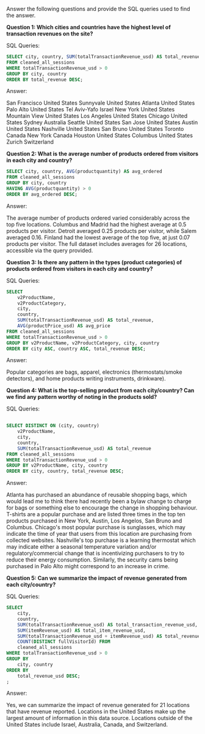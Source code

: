 Answer the following questions and provide the SQL queries used to find the answer.

    
**Question 1: Which cities and countries have the highest level of transaction revenues on the site?**


SQL Queries:

```SQL
SELECT city, country, SUM(totalTransactionRevenue_usd) AS total_revenue
FROM cleaned_all_sessions
WHERE totalTransactionRevenue_usd > 0 
GROUP BY city, country
ORDER BY total_revenue DESC;
```

Answer:

San Francisco	United States
Sunnyvale	United States
Atlanta		United States
Palo Alto	United States
Tel Aviv-Yafo	Israel
New York	United States
Mountain View	United States
Los Angeles	United States
Chicago		United States
Sydney		Australia
Seattle		United States
San Jose	United States
Austin		United States
Nashville	United States
San Bruno	United States
Toronto		Canada
New York	Canada
Houston		United States
Columbus	United States
Zurich		Switzerland

**Question 2: What is the average number of products ordered from visitors in each city and country?**


```SQL
SELECT city, country, AVG(productquantity) AS avg_ordered
FROM cleaned_all_sessions
GROUP BY city, country
HAVING AVG(productquantity) > 0  
ORDER BY avg_ordered DESC;
```

Answer:

The average number of products ordered varied considerably across the top five locations. Columbus and Madrid had the highest average at 0.5 products per visitor. Detroit averaged 0.25 products per visitor, while Salem averaged 0.16. Finland had the lowest average of the top five, at just 0.07 products per visitor. The full dataset includes averages for 26 locations, accessible via the query provided.

**Question 3: Is there any pattern in the types (product categories) of products ordered from visitors in each city and country?**


SQL Queries:

```SQL
SELECT 
    v2ProductName,
    v2ProductCategory, 
    city,
    country, 
    SUM(totalTransactionRevenue_usd) AS total_revenue,
    AVG(productPrice_usd) AS avg_price
FROM cleaned_all_sessions
WHERE totalTransactionRevenue_usd > 0
GROUP BY v2ProductName, v2ProductCategory, city, country 
ORDER BY city ASC, country ASC, total_revenue DESC; 
```

Answer:

Popular categories are bags, apparel, electronics (thermostats/smoke detectors), and home products writing instruments, drinkware). 



**Question 4: What is the top-selling product from each city/country? Can we find any pattern worthy of noting in the products sold?**


SQL Queries:

```SQL
	
SELECT DISTINCT ON (city, country) 
    v2ProductName, 
    city,
    country, 
    SUM(totalTransactionRevenue_usd) AS total_revenue
FROM cleaned_all_sessions
WHERE totalTransactionRevenue_usd > 0 
GROUP BY v2ProductName, city, country
ORDER BY city, country, total_revenue DESC;
```

Answer:

Atlanta has purchased an abundance of reusable shopping bags, which would lead me to think there had recently been a bylaw change to charge for bags or something else to encourage the change in shopping behaviour. T-shirts are a popular purchase and are listed three times in the top ten products purchased in New York, Austin, Los Angelos, San Bruno and Columbus. Chicago's most popular purchase is sunglasses, which may indicate the time of year that users from this location are purchasing from collected websites. Nashville's top purchase is a learning thermostat which may indicate either a seasonal temperature variation and/or regulatory/commercial change that is incentivizing purchasers to try to reduce their energy consumption. Similarly, the security cams being purchased in Palo Alto might correspond to an increase in crime. 



**Question 5: Can we summarize the impact of revenue generated from each city/country?**

SQL Queries:

```SQL
SELECT
    city,
    country,
    SUM(totalTransactionRevenue_usd) AS total_transaction_revenue_usd,
    SUM(itemRevenue_usd) AS total_item_revenue_usd,
    SUM(totalTransactionRevenue_usd + itemRevenue_usd) AS total_revenue_usd,
    COUNT(DISTINCT fullVisitorId) FROM
    cleaned_all_sessions
WHERE totalTransactionRevenue_usd > 0
GROUP BY
    city, country
ORDER BY
    total_revenue_usd DESC;
;
```

Answer:

Yes, we can summarize the impact of revenue generated for 21 locations that have revenue reported. Locations in the United States make up the largest amount of information in this data source. Locations outside of the United States include Israel, Australia, Canada, and Switzerland.











